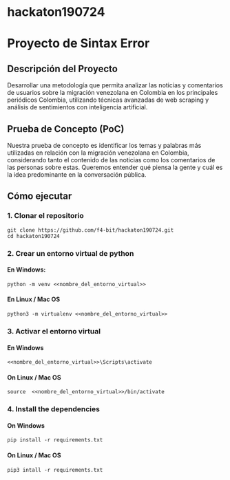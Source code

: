 # hackaton190724

# Proyecto de Sintax Error

## Descripción del Proyecto

Desarrollar una metodología que permita analizar las noticias y comentarios de usuarios sobre la migración venezolana en Colombia en los principales periódicos Colombia, utilizando técnicas avanzadas de web scraping y análisis de sentimientos con inteligencia artificial.

## Prueba de Concepto (PoC)
 
Nuestra prueba de concepto es identificar los temas y palabras más utilizadas en relación con la migración venezolana en Colombia, considerando tanto el contenido de las noticias como los comentarios de las personas sobre estas. Queremos entender qué piensa la gente y cuál es la idea predominante en la conversación pública.

## Cómo ejecutar

### 1. Clonar el repositorio

```
git clone https://github.com/f4-bit/hackaton190724.git
cd hackaton190724
```

### 2. Crear un entorno virtual de python

#### En Windows:
`python -m venv <<nombre_del_entorno_virtual>>`
#### En Linux / Mac OS
`python3 -m virtualenv <<nombre_del_entorno_virtual>>`


### 3. Activar el entorno virtual

#### En Windows
`<<nombre_del_entorno_virtual>>\Scripts\activate`
#### On Linux / Mac OS
`source  <<nombre_del_entorno_virtual>>/bin/activate`

### 4. Install the dependencies

#### On Windows
`pip install -r requirements.txt`
#### On Linux / Mac OS
`pip3 intall -r requirements.txt`

